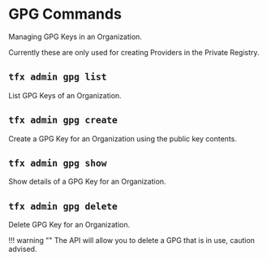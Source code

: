 # GPG Commands

Managing GPG Keys in an Organization.

Currently these are only used for creating Providers in the Private Registry.

## `tfx admin gpg list`

List GPG Keys of an Organization.

## `tfx admin gpg create`

Create a GPG Key for an Organization using the public key contents.

## `tfx admin gpg show`

Show details of a GPG Key for an Organization.

## `tfx admin gpg delete`

Delete GPG Key for an Organization.

!!! warning ""
    The API will allow you to delete a GPG that is in use, caution advised.
